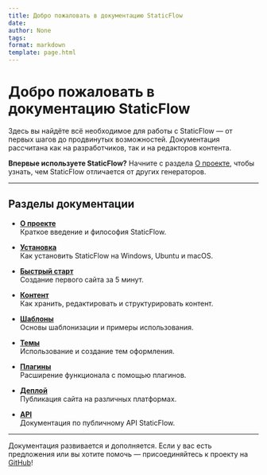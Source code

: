 ```yaml
---
title: Добро пожаловать в документацию StaticFlow
date:
author: None
tags:
format: markdown
template: page.html
---
```


# Добро пожаловать в документацию StaticFlow

Здесь вы найдёте всё необходимое для работы с StaticFlow — от первых шагов до продвинутых возможностей. Документация рассчитана как на разработчиков, так и на редакторов контента.

**Впервые используете StaticFlow?** Начните с раздела [О проекте](about.html), чтобы узнать, чем StaticFlow отличается от других генераторов.

---

## Разделы документации

- **[О проекте](project.html)**  
  Краткое введение и философия StaticFlow.

- **[Установка](installation.html)**  
  Как установить StaticFlow на Windows, Ubuntu и macOS.

- **[Быстрый старт](quickstart.html)**  
  Создание первого сайта за 5 минут.

- **[Контент](content.html)**  
  Как хранить, редактировать и структурировать контент.

- **[Шаблоны](templates.html)**  
  Основы шаблонизации и примеры использования.

- **[Темы](themes.html)**  
  Использование и создание тем оформления.

- **[Плагины](plugins.html)**  
  Расширение функционала с помощью плагинов.

- **[Деплой](deploy.html)**  
  Публикация сайта на различных платформах.

- **[API](api.html)**  
  Документация по публичному API StaticFlow.

---

Документация развивается и дополняется. Если у вас есть предложения или вы хотите помочь — присоединяйтесь к проекту на [GitHub](https://github.com/nestessia/StaticFlow-diploma)!
